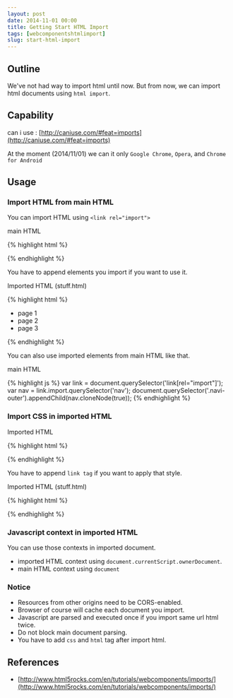 ```yaml
---
layout: post
date: 2014-11-01 00:00
title: Getting Start HTML Import
tags: [webcomponentshtmlimport]
slug: start-html-import
---
```


## Outline

We've not had way to import html until now. 
But from now, we can import html documents using `html import`.

## Capability

can i use : [http://caniuse.com/#feat=imports](http://caniuse.com/#feat=imports)

At the moment (2014/11/01) we can it only `Google Chrome`, `Opera`, and `Chrome for Android`

## Usage

### Import HTML from main HTML

You can import HTML using `<link rel="import">`

main HTML

{% highlight html %}
<head>
	<link rel="import" href="/path/to/imports/stuff.html">
</head>
{% endhighlight %}

You have to append elements you import if you want to use it.

Imported HTML (stuff.html)

{% highlight html %}
<nav>
	<ul>
		<li>page 1</li>
		<li>page 2</li>
		<li>page 3</li>
	</ul>
</nav>

<script>
	var importDoc = document.currentScript.ownerDocument; // imported HTML
	var mainDoc = document; // main HTML
	var nav = importDoc.querySelector('nav');
	mainDoc.querySelector('.navi-outer').appendChild(nav.cloneNode(true));
</script>
{% endhighlight %}

You can also use imported elements from main HTML like that.

main HTML

{% highlight js %}
var link = document.querySelector('link[rel="import"]');
var nav = link.import.querySelector('nav');
document.querySelector('.navi-outer').appendChild(nav.cloneNode(true));
{% endhighlight %}

### Import CSS in imported HTML

Imported HTML

{% highlight html %}
<link rel="stylesheet" href="/path/to/imports/stuff.css">
{% endhighlight %}
	
You have to append `link tag` if you want to apply that style.

Imported HTML (stuff.html)

{% highlight html %}
<link rel="stylesheet" href="/path/to/imports/stuff.css">
<script>
	var importDoc = document.currentScript.ownerDocument; // imported HTML
	var mainDoc = document; // main HTML
	var style = importDoc.querySelector('link[rel="stylesheet"]');
	mainDoc.head.appendChild(style.cloneNode(true));
</script>
{% endhighlight %}


### Javascript context in imported HTML

You can use those contexts in imported document.

* imported HTML context using `document.currentScript.ownerDocument`.
* main HTML context using `document`

### Notice

* Resources from other origins need to be CORS-enabled.
* Browser of course will cache each document you import.
* Javascript are parsed and executed once if you import same url html twice.
* Do not block main document parsing.
* You have to add `css` and `html` tag after import html.

## References

* [http://www.html5rocks.com/en/tutorials/webcomponents/imports/](http://www.html5rocks.com/en/tutorials/webcomponents/imports/)
